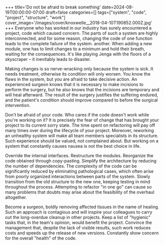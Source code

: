 +++
title='Do not be afraid to break something'
date=2024-08-19T00:00:00-07:00
draft=false
categories=[]
tags=["system", "code", "project", "structure", "work"]
cover_image='/images/cover/knoxwelle__2018-04-10T190852.000Z.jpg'
+++
Everyone who has worked in our industry has surely encountered a project, code
which caused concern. The parts of such a system are highly interconnected, and for some reason, changing the code of one function leads to the complete failure of the system.
another. When adding a new module, one has to limit changes to a minimum and hold their breath, waiting for the consequences. It's like playing Jenga with the floors of a skyscraper – it inevitably leads to disaster.

Making changes is so nerve-wracking only because the system is sick. 
It needs treatment, otherwise its condition will only worsen. You know the flaws in the system, but you are afraid to take decisive action. An experienced surgeon knows that it is necessary to make incisions to perform the surgery, but he also knows that the incisions are temporary and will heal afterward. The result of the surgery justifies the suffering endured, and the patient's condition should improve compared to before the surgical intervention.

Don't be afraid of your code. Who cares if the code doesn't work while you're working on it? It is precisely the fear of change that has brought your project to its current sorry state. The time spent on refactoring will pay off many times over during the lifecycle of your project. Moreover, reworking an unhealthy system will make all team members specialists in its structure. Such experience should be valued, not complained about. But working on a system that constantly causes nausea is not the best choice in life.

Override the internal interfaces. Restructure the modules. Reorganize the code obtained through copy-pasting. Simplify the architecture by reducing the number of dependencies. The complexity of the code can be significantly reduced by eliminating pathological cases, which often arise from poorly organized interactions between parts of the system. Slowly transition from the old structure to the new one, keeping testing in mind throughout the process. Attempting to refactor "in one go" can cause so many problems that doubts may arise about the feasibility of the overhaul altogether.

Become a surgeon, boldly removing affected tissues in the name of healing. Such an approach is contagious and will inspire your colleagues to carry out the long-overdue cleanup in other projects. Keep a list of "hygienic" tasks that, in the team's opinion, would benefit the project. Convince the management that, despite the lack of visible results, such work reduces costs and speeds up the release of new versions. Constantly show concern for the overall "health" of the code.
